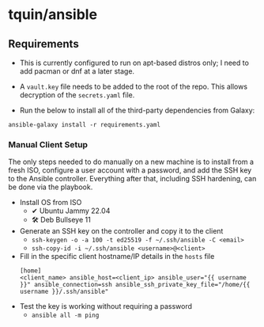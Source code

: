 # tquin/ansible

## Requirements

* This is currently configured to run on apt-based distros only; I need to add pacman or dnf at a later stage.

* A `vault.key` file needs to be added to the root of the repo. This allows decryption of the `secrets.yaml` file.

* Run the below to install all of the third-party dependencies from Galaxy:
```
ansible-galaxy install -r requirements.yaml
```

### Manual Client Setup

The only steps needed to do manually on a new machine is to install from a fresh ISO, configure a user account with a password, and add the SSH key to the Ansible controller. Everything after that, including SSH hardening, can be done via the playbook.

* Install OS from ISO
  * ✔ Ubuntu Jammy 22.04
  * 🛠 Deb Bullseye 11
* Generate an SSH key on the controller and copy it to the client
  * `ssh-keygen -o -a 100 -t ed25519 -f ~/.ssh/ansible -C <email>`
  * `ssh-copy-id -i ~/.ssh/ansible <username>@<client>`
* Fill in the specific client hostname/IP details in the `hosts` file
  ```
  [home]
  <client_name> ansible_host=<client_ip> ansible_user="{{ username }}" ansible_connection=ssh ansible_ssh_private_key_file="/home/{{ username }}/.ssh/ansible"
  ```
* Test the key is working without requiring a password
  * `ansible all -m ping`
